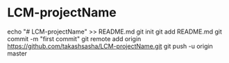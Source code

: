 # LCM-projectName
echo "# LCM-projectName" >> README.md
git init
git add README.md
git commit -m "first commit"
git remote add origin https://github.com/takashsasha/LCM-projectName.git
git push -u origin master
